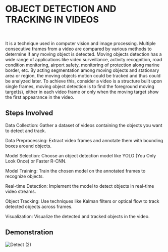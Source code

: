 # OBJECT DETECTION AND TRACKING IN VIDEOS
<br>

It is a technique used in computer vision and image processing. Multiple consecutive frames from a video are compared by various methods to determine if any moving object is detected. Moving objects detection has a wide range of applications like video surveillance, activity recognition, road condition monitoring, airport safety, monitoring of protection along marine border, etc. By acting segmentation among moving objects and stationary area or region, the moving objects motion could be tracked and thus could be analyzed later. To achieve this, consider a video is a structure built upon single frames, moving object detection is to find the foreground moving target(s), either in each video frame or only when the moving target show the first appearance in the video.


## Steps Involved
Data Collection: Gather a dataset of videos containing the objects you want to detect and track.

Data Preprocessing: Extract video frames and annotate them with bounding boxes around objects.

Model Selection: Choose an object detection model like YOLO (You Only Look Once) or Faster R-CNN.

Model Training: Train the chosen model on the annotated frames to recognize objects.

Real-time Detection: Implement the model to detect objects in real-time video streams.

Object Tracking: Use techniques like Kalman filters or optical flow to track detected objects across frames.

Visualization: Visualize the detected and tracked objects in the video.

## Demonstration

![Detect (2)](https://github.com/Purohit0/Coding-Raja-Technologies-Internship./assets/153826155/9a903698-b64f-4d04-a034-c146a41cb13c)


